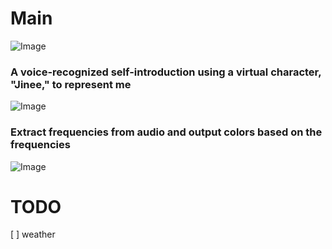 
# Main
![Image](https://github.com/user-attachments/assets/1833e2e0-725c-475c-a53b-e4349212c152)

### A voice-recognized self-introduction using a virtual character, "Jinee," to represent me

![Image](https://github.com/user-attachments/assets/c5db6535-da98-4df0-9e82-0e892cfa2136)

### Extract frequencies from audio and output colors based on the frequencies
![Image](https://github.com/user-attachments/assets/cebcf8ed-464e-42fc-a12a-e7444d994a05)



# TODO
[ ] weather
